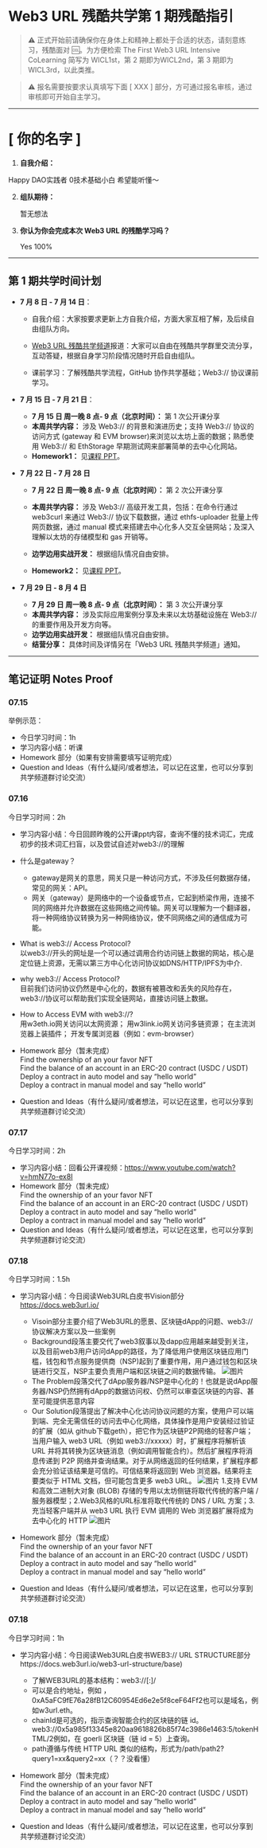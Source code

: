 # Web3 URL 残酷共学第 1 期残酷指引

> ⚠️ 正式开始前请确保你在身体上和精神上都处于合适的状态，请刻意练习，残酷面对 🆒。为方便检索 The First Web3 URL Intensive CoLearning 简写为 WICL1st，第 2 期即为WICL2nd，第 3 期即为 WICL3rd，以此类推。

> ⚠️ 报名需要按要求认真填写下面 [ XXX ] 部分，方可通过报名审核，通过审核即可开始自主学习。

---

# [ 你的名字 ]

1. **自我介绍：**

Happy DAO实践者 0技术基础小白 希望能听懂～

2. **组队期待：**

   暂无想法

3. **你认为你会完成本次 Web3 URL 的残酷学习吗？**

   Yes 100%

---

## 第 1 期共学时间计划

- **7 月 8 日 - 7 月 14 日**：

  - 自我介绍：大家按要求更新上方自我介绍，方面大家互相了解，及后续自由组队方向。

  -  [Web3 URL 残酷共学频道](https://t.me/LXDAO/8748)报道：大家可以自由在残酷共学群里交流分享，互动答疑，根据自身学习阶段情况随时开启自由组队。

  - 课前学习：了解残酷共学流程，GitHub 协作共学基础；Web3:// 协议课前学习。

- **7 月 15 日 - 7 月 21 日**：

  - **7 月 15 日 周一晚 8 点- 9 点（北京时间）：** 第 1 次公开课分享
  - **本周共学内容：** 涉及 Web3://  的背景和演进历史；支持 Web3://  协议的访问方式 (gateway 和 EVM browser)来浏览以太坊上面的数据；熟悉使用 Web3://  和 EthStorage 早期测试网来部署简单的去中心化网站。
  - **Homework1：** 见[课程 PPT](https://docs.google.com/presentation/d/1egJUKJrjC9wjkmOF9sLBkTSwHpd6hl8FXkWehPW7kFk/edit#slide=id.g1754f50a55c_0_11)。

- **7 月 22 日 - 7 月 28 日**
  - **7 月 22 日 周一晚 8 点- 9 点（北京时间）：** 第 2 次公开课分享

  - **本周共学内容：** 涉及 Web3://  高级开发工具，包括：在命令行通过 web3curl 来通过 Web3://  协议下载数据，通过 ethfs-uploader 批量上传网页数据，通过 manual 模式来搭建去中心化多人交互全链网站；及深入理解以太坊的存储模型和 gas 开销等。
  - **边学边用实战开发：** 根据组队情况自由安排。
  - **Homework2：** 见[课程 PPT](https://docs.google.com/presentation/d/1egJUKJrjC9wjkmOF9sLBkTSwHpd6hl8FXkWehPW7kFk/edit#slide=id.g1754f50a55c_0_11)。

- **7 月 29 日 - 8 月 4 日**
  - **7 月 29 日 周一晚 8 点- 9 点（北京时间）：** 第 3 次公开课分享
  - **本周共学内容：** 涉及实际应用案例分享及未来以太坊基础设施在 Web3://  的重要作用及开发方向等。
  - **边学边用实战开发：** 根据组队情况自由安排。
  - **结营分享：** 具体时间及详情另在「Web3 URL 残酷共学频道」通知。

---

## 笔记证明 Notes Proof
<!-- Content_START --> 
### 07.15

举例示范：

- 今日学习时间：1h
- 学习内容小结：听课
- Homework 部分（如果有安排需要填写证明完成）
- Question and Ideas（有什么疑问/或者想法，可以记在这里，也可以分享到共学频道群讨论交流）



### 07.16

今日学习时间：2h
- 学习内容小结：今日回顾昨晚的公开课ppt内容，查询不懂的技术词汇，完成初步的技术词汇扫盲，以及尝试自述对web3://的理解
 - 什么是gateway？   
   - gateway是网关的意思，网关只是一种访问方式，不涉及任何数据存储，常见的网关：API。  
   - 网关（gateway）是网络中的一个设备或节点，它起到桥梁作用，连接不同的网络并允许数据在这些网络之间传输。网关可以理解为一个翻译器，将一种网络协议转换为另一种网络协议，使不同网络之间的通信成为可能。
 - What is web3:// Access Protocol?   
以web3://开头的网址是一个可以通过调用合约访问链上数据的网站，核心是定位链上资源，无需以第三方中心化访问协议如DNS/HTTP/IPFS为中介.
 - why web3:// Access Protocol?   
目前我们访问协议仍然是中心化的，数据有被篡改和丢失的风险存在，web3://协议可以帮助我们实现全链网站，直接访问链上数据。
 - How to Access EVM with web3://?   
用w3eth.io网关访问以太网资源；
用w3link.io网关访问多链资源；
在主流浏览器上装插件；
开发专属浏览器（例如：evm-browser）

- Homework 部分（暂未完成）   
Find the ownership of an your favor NFT    
Find the balance of an account in an ERC-20 contract (USDC / USDT)    
Deploy a contract in auto model and say “hello world”    
Deploy a contract in manual model and say “hello world”    
- Question and Ideas（有什么疑问/或者想法，可以记在这里，也可以分享到共学频道群讨论交流）

### 07.17

今日学习时间：2h

- 学习内容小结：回看公开课视频：https://www.youtube.com/watch?v=hmN77o-ex8I
- Homework 部分（暂未完成）  
Find the ownership of an your favor NFT    
Find the balance of an account in an ERC-20 contract (USDC / USDT)    
Deploy a contract in auto model and say “hello world”    
Deploy a contract in manual model and say “hello world”    
- Question and Ideas（有什么疑问/或者想法，可以记在这里，也可以分享到共学频道群讨论交流）

### 07.18

今日学习时间：1.5h

- 学习内容小结：今日阅读Web3URL白皮书Vision部分 https://docs.web3url.io/
  - Visoin部分主要介绍了Web3URL的愿景、区块链dApp的问题、web3://协议解决方案以及一些案例
  - Background段落主要交代了web3叙事以及dapp应用越来越受到关注，以及目前web3用户访问dApp的路径，为了降低用户使用区块链应用门槛，钱包和节点服务提供商（NSP)起到了重要作用，用户通过钱包和区块链进行交互，NSP主要负责用户端和区块链之间的数据传输。
   ![图片](https://github.com/user-attachments/assets/a07b0619-9e1b-4a19-93a5-f7d1b244230f)
  - The Problem段落交代了dApp服务器/NSP是中心化的！也就是说dApp服务器/NSP仍然拥有dApp的数据访问权、仍然可以审查区块链的内容、甚至可能提供恶意内容
  - Our Solution段落提出了解决中心化访问协议问题的方案，使用户可以端到端、完全无需信任的访问去中心化网络，具体操作是用户安装经过验证的扩展（如从 github下载geth），把它作为区块链P2P网络的轻客户端；当用户输入 web3 URL（例如 web3://xxxxx）时，扩展程序将解析该 URL 并将其转换为区块链消息（例如调用智能合约）。然后扩展程序将消息传递到 P2P 网络并查询结果。对于从网络返回的任何结果，扩展程序都会充分验证该结果是可信的。可信结果将返回到 Web 浏览器。结果将主要类似于 HTML 文档，但可能包含更多 web3 URL。
![图片](https://github.com/user-attachments/assets/7e20bd97-ba14-43ef-8785-7720dd481345)
1.支持 EVM 和高效二进制大对象 (BLOB) 存储的专用以太坊侧链将取代传统的客户端 / 服务器模型；2.Web3风格的URL标准将取代传统的 DNS / URL 方案；3.充当轻客户端并从 web3 URL 执行 EVM 调用的 Web 浏览器扩展将成为去中心化的 HTTP
![图片](https://github.com/user-attachments/assets/d649ed66-4456-4022-b606-bc0ecedbba3a)

- Homework 部分（暂未完成）  
Find the ownership of an your favor NFT    
Find the balance of an account in an ERC-20 contract (USDC / USDT)    
Deploy a contract in auto model and say “hello world”    
Deploy a contract in manual model and say “hello world”    
- Question and Ideas（有什么疑问/或者想法，可以记在这里，也可以分享到共学频道群讨论交流）

### 07.18

今日学习时间：1h

- 学习内容小结：今日阅读Web3URL白皮书WEB3:// URL STRUCTURE部分https://docs.web3url.io/web3-url-structure/base)
  - 了解WEB3URL的基本结构：web3://<contract>[:<chainId>]/<path>
  - <contract>可以是合约地址，例如 ，0xA5aFC9fE76a28fB12C60954Ed6e2e5f8ceF64Ff2也可以是域名，例如w3url.eth。
  - chainId是可选的，指示查询智能合约的区块链的链 id。web3://0x5a985f13345e820aa9618826b85f74c3986e1463:5/tokenHTML/2例如，在 goerli 区块链（链 id = 5）上查询。
  - path遵循与传统 HTTP URL 类似的结构，形式为/path/path2?query1=xx&query2=xx（？？没看懂）

- Homework 部分（暂未完成）  
Find the ownership of an your favor NFT    
Find the balance of an account in an ERC-20 contract (USDC / USDT)    
Deploy a contract in auto model and say “hello world”    
Deploy a contract in manual model and say “hello world”    
- Question and Ideas（有什么疑问/或者想法，可以记在这里，也可以分享到共学频道群讨论交流）





<!-- Content_END -->

